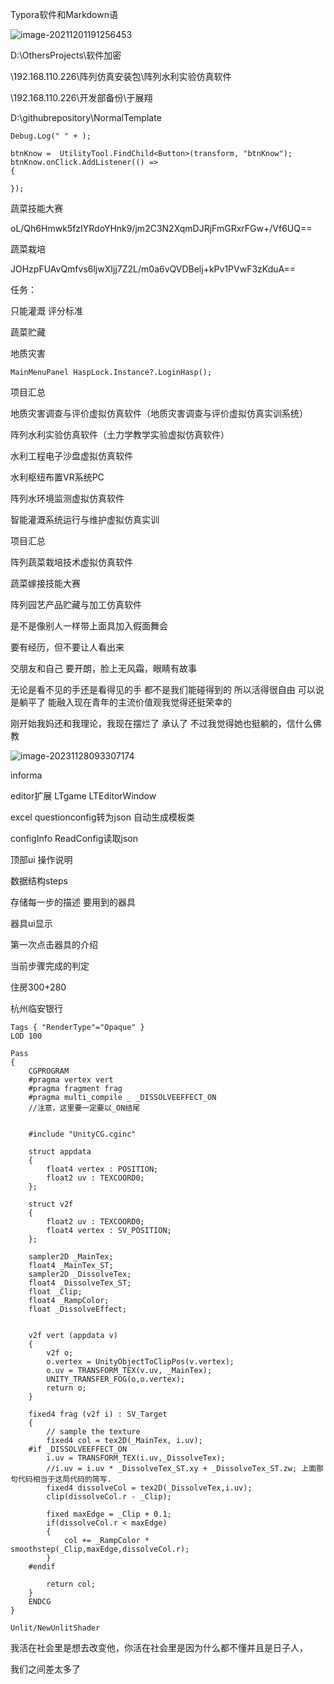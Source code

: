 Typora软件和Markdown语

![image-20211201191256453](C:\Users\xian\AppData\Roaming\Typora\typora-user-images\image-20211201191256453.png)

D:\OthersProjects\软件加密



\\192.168.110.226\阵列仿真安装包\阵列水利实验仿真软件

\\192.168.110.226\开发部备份\于展翔

D:\githubrepository\NormalTemplate

<input type="hidden" id="command" value="arraygdsyshjjc://Command?id=0&amp;type=0&amp;host=http://192.168.110.160:82&amp;courseid=9&amp;userName=test1&amp;token=9ef70f448920e20b55ae4ffc5e832fa0">

```
Debug.Log(" " + );
```

```
btnKnow =  UtilityTool.FindChild<Button>(transform, "btnKnow");
btnKnow.onClick.AddListener(() =>
{
    
});
```

蔬菜技能大赛

oL/Qh6Hmwk5fzIYRdoYHnk9/jm2C3N2XqmDJRjFmGRxrFGw+/Vf6UQ==

蔬菜栽培

JOHzpFUAvQmfvs6ljwXIjj7Z2L/m0a6vQVDBelj+kPv1PVwF3zKduA==

任务：

只能灌溉 评分标准

蔬菜贮藏

地质灾害

```
MainMenuPanel HaspLock.Instance?.LoginHasp();
```





项目汇总

地质灾害调查与评价虚拟仿真软件（地质灾害调查与评价虚拟仿真实训系统）

阵列水利实验仿真软件（土力学教学实验虚拟仿真软件）

水利工程电子沙盘虚拟仿真软件

水利枢纽布置VR系统PC

阵列水环境监测虚拟仿真软件

智能灌溉系统运行与维护虚拟仿真实训



项目汇总

阵列蔬菜栽培技术虚拟仿真软件

蔬菜嫁接技能大赛

阵列园艺产品贮藏与加工仿真软件







是不是像别人一样带上面具加入假面舞会

要有经历，但不要让人看出来

交朋友和自己 要开朗，脸上无风霜，眼睛有故事



无论是看不见的手还是看得见的手 都不是我们能碰得到的 所以活得很自由 可以说是躺平了 能融入现在青年的主流价值观我觉得还挺荣幸的

刚开始我妈还和我理论，我现在摆烂了 承认了 不过我觉得她也挺躺的，信什么佛教







![image-20231128093307174](C:\Users\30998\AppData\Roaming\Typora\typora-user-images\image-20231128093307174.png)





informa

editor扩展 LTgame LTEditorWindow

excel questionconfig转为json 自动生成模板类



configInfo ReadConfig读取json



顶部ui 操作说明



数据结构steps

存储每一步的描述 要用到的器具 

器具ui显示

第一次点击器具的介绍

当前步骤完成的判定







住房300+280

杭州临安银行







```
Tags { "RenderType"="Opaque" }
LOD 100

Pass
{
    CGPROGRAM
    #pragma vertex vert
    #pragma fragment frag
    #pragma multi_compile _ _DISSOLVEEFFECT_ON
    //注意，这里要一定要以_ON结尾
 

    #include "UnityCG.cginc"

    struct appdata
    {
        float4 vertex : POSITION;
        float2 uv : TEXCOORD0;
    };

    struct v2f
    {
        float2 uv : TEXCOORD0;
        float4 vertex : SV_POSITION;
    };

    sampler2D _MainTex;
    float4 _MainTex_ST;
    sampler2D _DissolveTex;
    float4 _DissolveTex_ST;
    float _Clip;
    float4 _RampColor;
    float _DissolveEffect;


    v2f vert (appdata v)
    {
        v2f o;
        o.vertex = UnityObjectToClipPos(v.vertex);
        o.uv = TRANSFORM_TEX(v.uv, _MainTex);
        UNITY_TRANSFER_FOG(o,o.vertex);
        return o;
    }

    fixed4 frag (v2f i) : SV_Target
    {
        // sample the texture
        fixed4 col = tex2D(_MainTex, i.uv);         
    #if _DISSOLVEEFFECT_ON
        i.uv = TRANSFORM_TEX(i.uv,_DissolveTex);
        //i.uv = i.uv * _DissolveTex_ST.xy + _DissolveTex_ST.zw; 上面那句代码相当于这局代码的简写.
        fixed4 dissolveCol = tex2D(_DissolveTex,i.uv);        
        clip(dissolveCol.r - _Clip);

        fixed maxEdge = _Clip + 0.1;            
        if(dissolveCol.r < maxEdge)
        {
            col += _RampColor * smoothstep(_Clip,maxEdge,dissolveCol.r);
        }
    #endif
    
        return col;
    }
    ENDCG
}
```

```
Unlit/NewUnlitShader
```

我活在社会里是想去改变他，你活在社会里是因为什么都不懂并且是日子人，

我们之间差太多了
